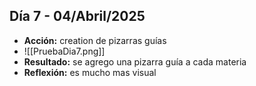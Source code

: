  ## Día 7 - 04/Abril/2025  
  - **Acción:** creation de pizarras guías
  - ![[PruebaDia7.png]]
  - **Resultado:** se agrego una pizarra guía a cada materia
  - **Reflexión:** es mucho mas visual